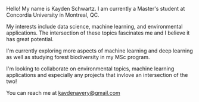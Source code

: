 Hello! My name is Kayden Schwartz. I am currently a Master's student at Concordia University in Montreal, QC.

My interests include data science, machine learning, and environmental applications. The intersection of these topics fascinates me and I believe it has great potential.

I'm currently exploring more aspects of machine learning and deep learning as well as studying forest biodiversity in my MSc program.

I'm looking to collaborate on environmental topics, machine learning applications and especially any projects that invlove an intersection of the two!

You can reach me at kaydenavery@gmail.com

